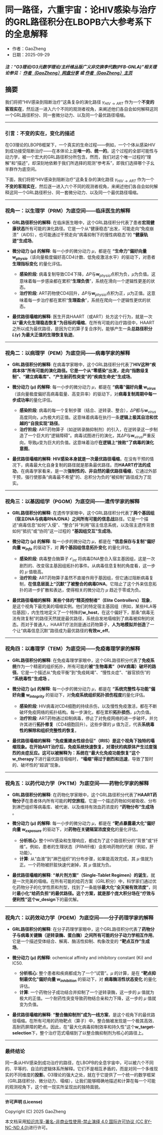 # 同一路径，六重宇宙：论HIV感染与治疗的GRL路径积分在LBOPB六大参考系下的全息解释

- 作者：GaoZheng
- 日期：2025-09-29

#### ***注：“O3理论/O3元数学理论/主纤维丛版广义非交换李代数(PFB-GNLA)”相关理论参见： [作者（GaoZheng）网盘分享](https://drive.google.com/drive/folders/1lrgVtvhEq8cNal0Aa0AjeCNQaRA8WERu?usp=sharing) 或 [作者（GaoZheng）主页](https://mymetamathematics.blogspot.com)***

## 摘要
我们将把“HIV感染到阻断治疗”这条复杂的演化路径 $\gamma_{HIV \to ART}$ 作为一个**不变的客观实在**，然后逐一进入六个不同的观测者视角，来阐述他们各自会如何解释这同一个GRL路径积分、同一套微分动力、以及同一个最优路径塌缩。

---

### **引言：不变的实在，变化的描述**

在O3理论的LBOPB框架下，一个真实的生命过程——例如，一个个体从感染HIV到成功接受阻断治疗——在本体论上是**唯一的、统一的**。这个过程的全部可能性与动力学，被一个宏大的GRL路径积分所包含。然而，我们对这个唯一过程的“理解”和“描述”，却深刻地依赖于我们所选择的观测“参考系”，即我们选择哪个子幺半群作为底空间。

下面，我们将把“HIV感染到阻断治疗”这条复杂的演化路径 $\gamma_{HIV \to ART}$ 作为一个**不变的客观实在**，然后逐一进入六个不同的观测者视角，来阐述他们各自会如何解释这同一个GRL路径积分、同一套微分动力、以及同一个最优路径塌缩。

---

### **视角一：以生理学（PRM）为底空间——临床医生的解释**

* **GRL路径积分的解释**: 在临床医生眼中，这个GRL路径积分代表了患者**宏观健康状态**所有可能的演化路径。它是一个从“健康稳态”出发，可能走向“免疫崩溃”（AIDS），也可能通过干预走向“病毒抑制下的慢性病稳态”的 **“健康轨迹”生成场**。

* **微分动力 ($\mu$) 的解释**: 每一小步的微分动力 $\mu$，都是在 **“生命力”偏好向量 $\mathbf{w}_{physio}$**（该向量极度偏好高CD4计数、低免疫激活水平）的驱动下，对患者 **生理指标变化** 的量化评估。
    * **感染阶段**: 病毒复制导致CD4下降，$\Delta P$与$\mathbf{w}_{physio}$点积为负，$\mu$为负值。这意味着每一步感染都在累积“**生理负债**”，系统在滑向一个逻辑性更差的状态。
    * **治疗阶段**: ART药物使CD4回升，$\Delta P$与$\mathbf{w}_{physio}$点积为正，$\mu$为正值。这意味着每一步治疗都在累积“**生理盈余**”，系统在爬向一个逻辑性更优的状态。

* **最优路径塌缩的解释**: 医生开具HAART（或ART）处方这个行为，就是一次**以“最大化生理稳态恢复”为目标的塌缩**。在所有可能的治疗路径中，HAART之所以成为最优路径，是因为它的算子复合序列，能够产生一条**总路径积分 $L(\gamma)$ 为最大正值的生理恢复轨迹**。

---

### **视角二：以病理学（PEM）为底空间——病毒学家的解释**

* **GRL路径积分的解释**: 在病毒学家眼中，这个GRL路径积分代表了**HIV这种“疾病本体”**所有可能的演化路径。它是一个从“零感染”出发，走向“指数级复制”、“建立病毒库”、“产生耐药性突变”的**“疾病生命史”生成场**。

* **微分动力 ($\mu$) 的解释**: 每一小步的微分动力 $\mu$，都是在 **“病毒”偏好向量 $\mathbf{w}_{virus}$**（该向量极度偏好高病毒载量、高变异率）的驱动下，对**病毒复制周期中每一步成功率**的量化评估。
    * **感染阶段**: 病毒的每一个复制步骤（结合、逆转录、整合），$\Delta P$都与$\mathbf{w}_{virus}$高度同向，$\mu$为极大的正值。这意味着病毒在执行一条**逻辑上极其自洽和优越的“自我实现”路径**。
    * **治疗阶段**: ART药物算子（如逆转录酶抑制剂）的引入，在逆转录这一步制造了一个巨大的“逻辑障碍”。病毒试图进行的演化，其$\Delta P$与$\mathbf{w}_{virus}$严重反向，导致$\mu$变为巨大的负值。这意味着治疗**在逻辑上“挫败”了病毒的演化意图**。

* **最优路径塌缩的解释**: **HIV感染本身就是一次最优路径塌缩**。在没有干预的情况下，病毒最大化自身复制的路径就是那条最优路径。而**HAART疗法的成功**，在病毒学家看来，是一次**强制性的、非自然的最优路径塌缩**，它通过外部干预，强行使那条“病毒最不希望”的、总积分为负的“被抑制”路径成为了现实。

---

### **视角三：以基因组学（PGOM）为底空间——遗传学家的解释**

* **GRL路径积分的解释**: 在遗传学家眼中，这个GRL路径积分代表了**两个基因组（宿主DNA与病毒RNA/DNA）**之间所有可能的**信息战**路径。它是一个描述“病毒信息”如何“入侵”、“整合”并“利用”宿主信息系统，以及宿主遗传背景如何“抵抗”或“协同”这一过程的 **“基因组交互”生成场**。

* **微分动力 ($\mu$) 的解释**: 每一小步的微分动力 $\mu$，都是在 **“信息保存与复制”偏好向量 $\mathbf{w}_{info}$** 的驱动下，对 **两个基因组信息拓扑变化** 的量化评估。
    * **感染阶段**: 病毒整合酶算子 $\mathcal{O}_{int}$ 将病毒DNA整合入宿主基因组，这是一次剧烈的、改变宿主基因组拓扑的事件。从病毒信息复制的角度看，这一步的 $\mu$ 值极高。
    * **治疗阶段**: ART药物算子虽然不直接作用于基因组，但它通过阻断病毒复制，**在信息层面上“沉默”了被整合的病毒DNA**。它阻止了这个外来信息拓扑的进一步扩散和表达，使得相关的微分动力 $\mu$ 趋近于零或为负。

* **最优路径塌缩的解释**: **某些个体的“精英控制者”（Elite Controllers）现象**，是这个视角下最完美的塌缩实例。他们的特定宿主基因组（例如，某些HLA等位基因），内生性地定义了一个特殊的**w_host**，在这个偏好下，那条“病毒无法有效复制”的路径天然就是最优路径，系统自发地塌缩到了病毒被抑制的状态。而对于普通人，HAART疗法则是通过药物算子，**人为地模拟并创造**了一个让“病毒信息沉默”路径成为最优路径的**有效w_eff**。

---

### **视角四：以毒理学（TEM）为底空间——免疫毒理学家的解释**

* **GRL路径积分的解释**: 在免疫毒理学家眼中，这个GRL路径积分代表了**免疫系统**作为一个精密的组织拓扑，所有可能的**被“生物毒素”（HIV病毒）破坏的路径**。它是一个描述从“免疫平衡”到“免疫耗竭”、“慢性炎症”、“器官损伤”的 **“系统毒性”生成场** 。

* **微分动力 ($\mu$) 的解释**: 每一小步的微分动力 $\mu$，都是在 **“系统完整性与功能”偏好向量 $\mathbf{w}_{integrity}$** 的驱动下，对**免疫系统组织拓扑损伤程度**的量化评估。
    * **感染阶段**: HIV病毒对CD4细胞的持续杀伤，以及慢性免疫激活，都在不断破坏免疫网络的拓扑结构。每一步演化，都在累积**拓扑损伤**，$\mu$为负值。
    * **治疗阶段**: ART药物通过抑制病毒，停止了对免疫网络的进一步破坏，并允许其进行**拓扑修复**（CD4细胞回升）。这些步骤的 $\mu$ 值为正，代表**系统毒性的解除和组织完整性的恢复**。

* **最优路径塌缩的解释**: **“免疫重建炎性综合征”（IRIS）**是这个视角下独特的塌缩现象。在开始ART治疗后，免疫系统快速恢复，对潜伏的病原体产生过度强烈的炎症反应。这可以被解释为：系统在“最大化免疫功能恢复”这个**w_therapy**下进行最优路径塌缩时，**“塌缩”得过于剧烈和迅速**，导致了暂时的、破坏性的“超调”现象。

---

### **视角五：以药代动力学（PKTM）为底空间——药物化学家的解释**

* **GRL路径积分的解释**: 在药物化学家眼中，这个GRL路径积分代表了**HAART药物分子**在患者体内所有可能的**时空旅程**。它是一个描述药物如何被吸收、分布到淋巴组织等病毒库、被代谢、以及维持有效血药浓度的 **“药物分布”生成场** 。

* **微分动力 ($\mu$) 的解释**: 每一小步的微分动力 $\mu$，都是在 **“靶点暴露最大化”偏好向量 $\mathbf{w}_{exposure}$** 的驱动下，对**药物在关键隔室浓度变化**的量化评估。
    * **分析核心**: 整个HIV感染和生理响应，都成为了这个路径积分的“背景”或“纤维”。例如，患者的生理状态（PRM纤维）会影响药物的代谢（例如，肝功能）。
    * **计算**: 从“血液”到“淋巴组织”的分布步骤，如果能高效完成，其 $\mu$ 值就为正。一个药物被肝脏快速代谢掉，其 $\mu$ 值就为负。

* **最优路径塌缩的解释**: **“单片剂方案”（Single-Tablet Regimen）的诞生**，就是一次完美的塌缩。在所有可能的给药方案（GRL积分）中，科学家们通过优化药物分子的化学性质和剂型，找到了一条能够**最大化“全天候有效浓度”**，同时**最小化“给药负担”**的最优路径。这个方案，就是那个庞大积分场在“疗效与便利性”这个**w_design**下的最优解。

---

### **视角六：以药效动力学（PDEM）为底空间——分子药理学家的解释**

* **GRL路径积分的解释**: 在分子药理学家眼中，这个GRL路径积分代表了**药物分子与病毒关键酶（逆转录酶、蛋白酶）**之间所有可能的**分子动力学相互作用**。它是一个描述受体结合、解离、酶活性抑制、构象改变的 **“靶点互作”生成场**。

* **微分动力 ($\mu$) 的解释**: ochemical affinity and inhibitory constant (Ki) and IC50.
    * **分析核心**: 整个患者和疾病都成为了一个“试管”。$\mu$ 的计算，是在 **“靶点抑制最优化”偏好向量 $\mathbf{w}_{inhibition}$** 的驱动下，对 **病毒酶活性状态变化** 的量化评估。
    * **计算**: 一个药物分子成功结合并抑制了一个逆转录酶，这一步的 $\mu$ 值就为极大的正值。一个耐药性突变导致药物结合亲和力下降，这一步的 $\mu$ 值就变为负值。

* **最优路径塌缩的解释**: **“整合酶抑制剂”成为一线方案**，是这个视角下的最优路径塌缩。在所有可用的药物靶点（算子）中，整合酶被发现是一个极其高效、高耐药屏障的靶点。因此，在“最大化病毒抑制效率和持久性”这个**w_target-selection**下，整个治疗范式塌缩到了以整合酶抑制剂为核心的路径上。

---

### **最终结论**

同一条从HIV感染到成功治疗的路径，在LBOPB的全息宇宙中，可以被六个不同的、平等的、自洽的逻辑体系所解释。它们不是相互矛盾的，而是对同一个多维现实的不同维度的**投影**。O3理论的强大之处，就在于它提供了一个统一的数学框架（GRL路径积分、微分动力、塌缩），让我们能够精确地描述和计算在每一个可能的观测视角下，这个统一现实所呈现出的独特面貌。

---
**许可声明 (License)**

Copyright (C) 2025 GaoZheng

本文档采用[知识共享-署名-非商业性使用-禁止演绎 4.0 国际许可协议 (CC BY-NC-ND 4.0)](https://creativecommons.org/licenses/by-nc-nd/4.0/deed.zh-Hans)进行许可。
